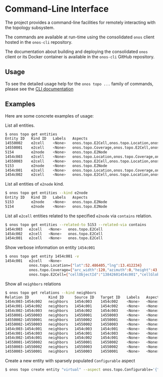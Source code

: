 # Command-Line Interface
The project provides a command-line facilities for remotely 
interacting with the topology subsystem.

The commands are available at run-time using the consolidated `onos` client hosted in the `onos-cli` repository.

The documentation about building and deploying the consolidated `onos` client or its Docker container
is available in the `onos-cli` GitHub repository.

## Usage
To see the detailed usage help for the `onos topo ...` family of commands, 
please see the [CLI documentation](https://github.com/onosproject/onos-cli/blob/master/docs/cli/onos_topo.md)

## Examples
Here are some concrete examples of usage:

List all entities.
```bash
$ onos topo get entities
Entity ID   Kind ID   Labels   Aspects
14550002    e2cell    <None>   onos.topo.E2Cell,onos.topo.Location,onos.topo.Coverage
14550001    e2cell    <None>   onos.topo.Coverage,onos.topo.E2Cell,onos.topo.Location
5154        e2node    <None>   onos.topo.E2Node
1454c003    e2cell    <None>   onos.topo.Location,onos.topo.Coverage,onos.topo.E2Cell
14550003    e2cell    <None>   onos.topo.E2Cell,onos.topo.Location,onos.topo.Coverage
5153        e2node    <None>   onos.topo.E2Node
1454c001    e2cell    <None>   onos.topo.Location,onos.topo.Coverage,onos.topo.E2Cell
1454c002    e2cell    <None>   onos.topo.E2Cell,onos.topo.Location,onos.topo.Coverage
```

List all entities of `e2node` kind.
```bash
$ onos topo get entities --kind e2node
Entity ID   Kind ID   Labels   Aspects
5153        e2node    <None>   onos.topo.E2Node
5154        e2node    <None>   onos.topo.E2Node
```
List all `e2cell` entities related to the specified `e2node` via `contains` relation.

```bash
$ onos topo get entities --related-to 5153 --related-via contains
1454c003   e2cell   <None>   onos.topo.E2Cell
1454c002   e2cell   <None>   onos.topo.E2Cell
1454c001   e2cell   <None>   onos.topo.E2Cell
```

Show verbose information on entity `1454c001`
```bash
$ onos topo get entity 1454c001 -v
1454c001   e2cell   <None>
           onos.topo.Location={"lat":52.486405,"lng":13.412234}
           onos.topo.Coverage={"arc_width":120,"azimuth":0,"height":43,"tilt":1}
           onos.topo.E2Cell={"cellObjectId":"13842601454c001","cellGlobalId":{"value":"1454c001"}}
```

Show all `neighbors` relations
```bash
$ onos topo get relations --kind neighbors
Relation ID         Kind ID     Source ID   Target ID   Labels   Aspects
1454c003-1454c002   neighbors   1454c003    1454c002    <None>   <None>
1454c001-1454c002   neighbors   1454c001    1454c002    <None>   <None>
1454c002-1454c003   neighbors   1454c002    1454c003    <None>   <None>
14550001-14550003   neighbors   14550001    14550003    <None>   <None>
14550002-14550001   neighbors   14550002    14550001    <None>   <None>
14550002-14550003   neighbors   14550002    14550003    <None>   <None>
1454c003-1454c001   neighbors   1454c003    1454c001    <None>   <None>
1454c001-1454c003   neighbors   1454c001    1454c003    <None>   <None>
1454c002-1454c001   neighbors   1454c002    1454c001    <None>   <None>
14550001-14550002   neighbors   14550001    14550002    <None>   <None>
14550003-14550002   neighbors   14550003    14550002    <None>   <None>
14550003-14550001   neighbors   14550003    14550001    <None>   <None>
```

Create a new entity with sparsely populated `Configurable` aspect
```bash
$ onos topo create entity "virtual" --aspect onos.topo.Configurable='{"type": "devicesim-1.0.x", "version": "1.0.0"}'
```
